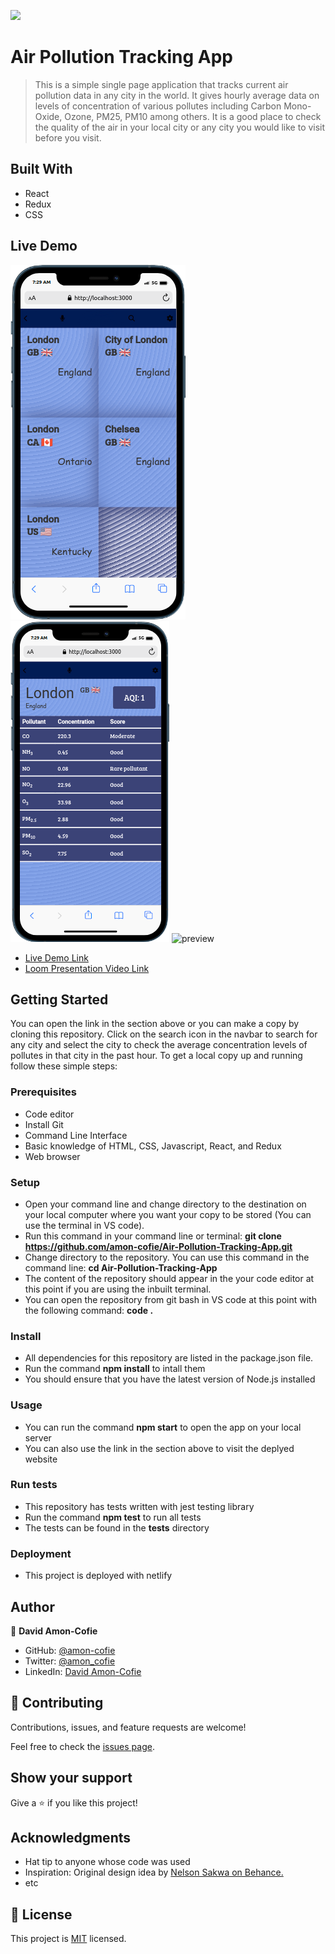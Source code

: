 ![](https://img.shields.io/badge/Microverse-blueviolet)

# Air Pollution Tracking App

> This is a simple single page application that tracks current air pollution data in any city in the world. It gives hourly average data on levels of concentration of various pollutes including Carbon Mono-Oxide, Ozone, PM25, PM10 among others. It is a good place to check the quality of the air in your local city or any city you would like to visit before you visit.

## Built With

- React
- Redux
- CSS

## Live Demo

![Homepage](./src/resources/images/Homepage.png) ![Details](./src/resources/images/Details.png)
![preview](./src/resources/images/preview.gif)

- [Live Demo Link](https://airpollutiontracker.netlify.app/)
- [Loom Presentation Video Link](https://www.loom.com/share/f5f27b4de32f4b9aa04a49d8cce539b1)

## Getting Started

You can open the link in the <live demo> section above or you can make a copy by cloning this repository. Click on the search icon in the navbar to search for any city and select the city to check the average concentration levels of pollutes in that city in the past hour.
To get a local copy up and running follow these simple steps:

### Prerequisites

- Code editor
- Install Git
- Command Line Interface
- Basic knowledge of HTML, CSS, Javascript, React, and Redux
- Web browser

### Setup

- Open your command line and change directory to the destination on your local computer where you want your copy to be stored (You can use the terminal in VS code).
- Run this command in your command line or terminal: **git clone https://github.com/amon-cofie/Air-Pollution-Tracking-App.git**
- Change directory to the repository. You can use this command in the command line: **cd Air-Pollution-Tracking-App**
- The content of the repository should appear in the your code editor at this point if you are using the inbuilt terminal.
- You can open the repository from git bash in VS code at this point with the following command: **code .**

### Install

- All dependencies for this repository are listed in the package.json file.
- Run the command **npm install** to intall them
- You should ensure that you have the latest version of Node.js installed

### Usage

- You can run the command **npm start** to open the app on your local server
- You can also use the link in the <live demo> section above to visit the deplyed website

### Run tests

- This repository has tests written with jest testing library
- Run the command **npm test** to run all tests
- The tests can be found in the **tests** directory

### Deployment

- This project is deployed with netlify

## Author

👤 **David Amon-Cofie**

- GitHub: [@amon-cofie](https://github.com/amon-cofie)
- Twitter: [@amon_cofie](https://twitter.com/amon_cofie)
- LinkedIn: [David Amon-Cofie](https://www.linkedin.com/in/damon-cofie/)

## 🤝 Contributing

Contributions, issues, and feature requests are welcome!

Feel free to check the [issues page](https://github.com/amon-cofie/Air-Pollution-Tracking-App/issues).

## Show your support

Give a ⭐️ if you like this project!

## Acknowledgments

- Hat tip to anyone whose code was used
- Inspiration: Original design idea by [Nelson Sakwa on Behance.](https://www.behance.net/sakwadesignstudio)
- etc

## 📝 License

This project is [MIT](https://github.com/amon-cofie/Air-Pollution-Tracking-App/blob/dev/LICENSE) licensed.
